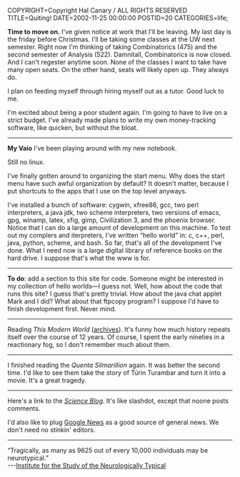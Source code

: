 COPYRIGHT=Copyright Hal Canary / ALL RIGHTS RESERVED
TITLE=Quiting!
DATE=2002-11-25 00:00:00
POSTID=20
CATEGORIES=life;

**Time to move on.** I've given notice at work that I'll be leaving. My last day is the friday before Christmas. I'll be taking some classes at the UW next semester. Right now I'm thinking of taking Combinatorics (475) and the second semester of Analysis (522). Damnitall, Combinatorics is now closed. And I can't regester anytime soon. None of the classes I want to take have many open seats. On the other hand, seats will likely open up. They always do.

I plan on feeding myself through hiring myself out as a tutor. Good luck to me.

I'm excited about being a poor student again. I'm going to have to live on a strict budget. I've already made plans to write my own money-tracking software, like quicken, but without the bloat.

* * *

**My Vaio** I've been playing around with my new notebook.

Still no linux.

I've finally gotten around to organizing the start menu. Why does the start menu have such awful organization by default? It doesn't matter, because I put shortcuts to the apps that I use on the top level anyways.

I've installed a bunch of software: cygwin, xfree86, gcc, two perl interpreters, a java jdk, two scheme interpreters, two versions of emacs, gpg, winamp, latex, xfig, gimp, Civilization 3, and the phoenix browser. Notice that I can do a large amount of development on this machine. To test out my complers and iterpreters, I've written “hello world” in: c, c++, perl, java, python, scheme, and bash. So far, that's all of the development I've done. What I need now is a large digital library of reference books on the hard drive. I suppose that's what the www is for.

* * *

**To do**: add a section to this site for code. Someone might be interested in my collection of hello worlds—I guess not. Well, how about the code that runs this site? I guess that's pretty trivial. How about the java chat applet Mark and I did? What about that ftpcopy program? I suppose I'd have to finish development first. Never mind.

* * *

Reading _This Modern World_ ([archives](http://www.thismodernworld.com/pages/arc/arc_fr.html)). It's funny how much history repeats itself over the course of 12 years. Of course, I spent the early nineties in a reactionary fog, so I don't remember much about them.

* * *

I finished reading the _Quenta Silmarillion_ again. It was better the second time. I'd like to see them take the story of Túrin Turambar and turn it into a movie. It's a great tragedy.

* * *

Here's a link to the [_Science Blog_](http://www.scienceblog.com/community/). It's like slashdot, except that noone posts comments.

I'd also like to plug [Google News](http://news.google.com/) as a good source of general news. We don't need no stinkin' editors.

* * *

“Tragically, as many as 9625 out of every 10,000 individuals may be neurotypical.”  
\---[Institute for the Study of the Neurologically Typical](http://isnt.autistics.org/)
